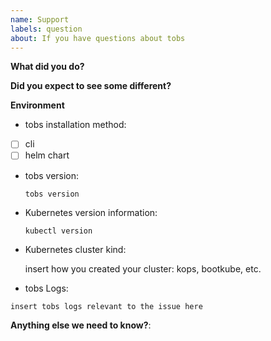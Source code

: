 ```yaml
---
name: Support
labels: question
about: If you have questions about tobs
---
```


<!-- Feel free to ask questions in #promscale on Timescale Slack! -->

**What did you do?**

**Did you expect to see some different?**

**Environment**

* tobs installation method:

- [ ] cli
- [ ] helm chart

* tobs version:

  `tobs version`

    <!-- Replace the command with its output above -->

    <!-- If you installed via helm charts please specify chart version -->

* Kubernetes version information:

  `kubectl version`

    <!-- Replace the command with its output above -->

* Kubernetes cluster kind:

  insert how you created your cluster: kops, bootkube, etc.

* tobs Logs:

```
insert tobs logs relevant to the issue here
```

**Anything else we need to know?**:
